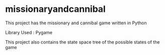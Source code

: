 # missionaryandcannibal
This project has the missionary and cannibal game written in Python

Library Used : Pygame

This project also contains the state space tree of the possible states of the game

